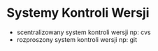 Systemy Kontroli Wersji
=======================

- scentralizowany system kontroli wersji np: cvs
- rozproszony system kontroli wersji np: git
